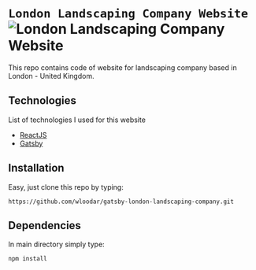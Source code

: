 # `London Landscaping Company Website` ![London Landscaping Company Website](https://img.shields.io/tokei/lines/github/wloodar/gatsby-london-landscaping-company?style=flat-square)

This repo contains code of website for landscaping company based in London - United Kingdom. 

## Technologies

List of technologies I used for this website 

- [ReactJS](https://reactjs.org/)
- [Gatsby](https://www.gatsbyjs.com/) 

## Installation 

Easy, just clone this repo by typing:

```
https://github.com/wloodar/gatsby-london-landscaping-company.git
```

## Dependencies

In main directory simply type: 

```
npm install
```
